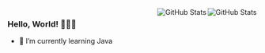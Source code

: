 <a href="https://github.com/zxy678">
  <img align="right" alt="GitHub Stats" align="right" src="https://github-readme-stats.vercel.app/api?username=zxy678&show_icons=true&hide=contribs&bg_color=F7D6E0,EFF7F6,B2F7EF&theme=" />
</a>
<a href="https://github.com/zxy678">
  <img align="right" alt="GitHub Stats" align="right" src="https://github-readme-stats.vercel.app/api/top-langs/?username=zxy678&layout=compact&bg_color=F1FAFB,A0E4F1,7EA6F4&theme=" />
</a>

### Hello, World! :tada::tada::tada:

- 🌱 I’m currently learning Java

<!--
**zxy678/zxy678** is a ✨ _special_ ✨ repository because its `README.md` (this file) appears on your GitHub profile.

Here are some ideas to get you started:

- 🔭 I’m currently working on ...
- 🌱 I’m currently learning ...
- 👯 I’m looking to collaborate on ...
- 🤔 I’m looking for help with ...
- 💬 Ask me about ...
- 📫 How to reach me: ...
- 😄 Pronouns: ...
- ⚡ Fun fact: ...
-->
